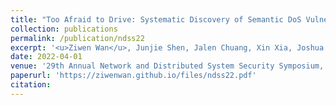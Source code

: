 ```yaml
---
title: "Too Afraid to Drive: Systematic Discovery of Semantic DoS Vulnerability in Autonomous Driving Planning under Physical-World Attacks"
collection: publications
permalink: /publication/ndss22
excerpt: '<u>Ziwen Wan</u>, Junjie Shen, Jalen Chuang, Xin Xia, Joshua Garcia, Jiaqi Ma, Qi Alfred Chen'
date: 2022-04-01
venue: '29th Annual Network and Distributed System Security Symposium, NDSS 2022'
paperurl: 'https://ziwenwan.github.io/files/ndss22.pdf'
citation: 
---
```


